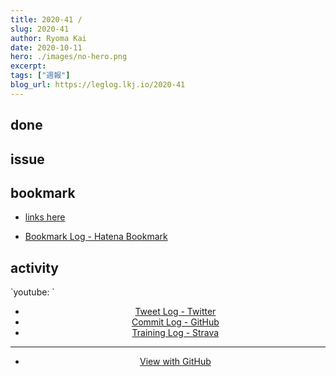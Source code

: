 ```yaml
---
title: 2020-41 / 
slug: 2020-41
author: Ryoma Kai
date: 2020-10-11
hero: ./images/no-hero.png
excerpt: 
tags: ["週報"]
blog_url: https://leglog.lkj.io/2020-41
---
```


<!--greeting here-->

## done

### 

## issue

### 

## bookmark

- [links here]()


- [Bookmark Log - Hatena Bookmark](https://b.hatena.ne.jp/Ryo_K/bookmark)

## activity

<Tweet tweetLink="" align="center" />
<Instagram instagramId="" />
`youtube: `

- [Tweet Log - Twitter](https://twitter.com/search?q=(from%3Alegnoh)%20until%3A2020-10-11%20since%3A2020-10-05%20-filter%3Areplies&src=typed_query)
- [Commit Log - GitHub](https://github.com/legnoh?tab=overview&from=2020-10-05&to=2020-10-11)
- [Training Log - Strava](https://www.strava.com/athletes/47349424/training/log)

----

- [View with GitHub](https://github.com/legnoh/leglog/blob/master/content/posts/202x/2020/41/index.md)

